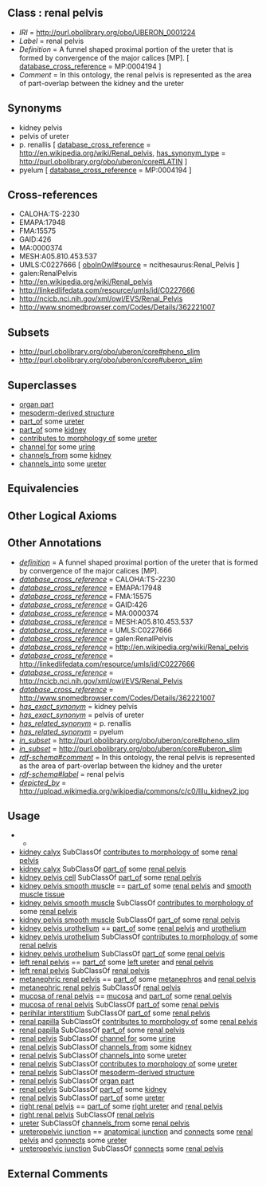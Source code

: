 
## Class : renal pelvis

 * *IRI* = http://purl.obolibrary.org/obo/UBERON_0001224
 * *Label* = renal pelvis
 * *Definition* = A funnel shaped proximal portion of the ureter that is formed by convergence of the major calices [MP]. [ [database_cross_reference](../../ef/oboInOwl#hasDbXref.md) = MP:0004194 ]
 * *Comment* = In this ontology, the renal pelvis is represented as the area of part-overlap between the kidney and the ureter

## Synonyms

 * kidney pelvis
 * pelvis of ureter
 * p. renallis [ [database_cross_reference](../../ef/oboInOwl#hasDbXref.md) = http://en.wikipedia.org/wiki/Renal_pelvis, [has_synonym_type](../../pe/oboInOwl#hasSynonymType.md) = http://purl.obolibrary.org/obo/uberon/core#LATIN ]
 * pyelum [ [database_cross_reference](../../ef/oboInOwl#hasDbXref.md) = MP:0004194 ]

## Cross-references

 * CALOHA:TS-2230
 * EMAPA:17948
 * FMA:15575
 * GAID:426
 * MA:0000374
 * MESH:A05.810.453.537
 * UMLS:C0227666 [ [oboInOwl#source](../../ce/oboInOwl#source.md) = ncithesaurus:Renal_Pelvis ]
 * galen:RenalPelvis
 * http://en.wikipedia.org/wiki/Renal_pelvis
 * http://linkedlifedata.com/resource/umls/id/C0227666
 * http://ncicb.nci.nih.gov/xml/owl/EVS/Renal_Pelvis
 * http://www.snomedbrowser.com/Codes/Details/362221007

## Subsets

 * http://purl.obolibrary.org/obo/uberon/core#pheno_slim
 * http://purl.obolibrary.org/obo/uberon/core#uberon_slim

## Superclasses

 * [organ part](../../UBERON/64/UBERON_0000064.md)
 * [mesoderm-derived structure](../../UBERON/20/UBERON_0004120.md)
 * [part_of](../../BFO/50/BFO_0000050.md) some [ureter](../../UBERON/56/UBERON_0000056.md)
 * [part_of](../../BFO/50/BFO_0000050.md) some [kidney](../../UBERON/13/UBERON_0002113.md)
 * [contributes to morphology of](../../RO/33/RO_0002433.md) some [ureter](../../UBERON/56/UBERON_0000056.md)
 * [channel for](../../core#channel/or/core#channel_for.md) some [urine](../../UBERON/88/UBERON_0001088.md)
 * [channels_from](../../core#channels/om/core#channels_from.md) some [kidney](../../UBERON/13/UBERON_0002113.md)
 * [channels_into](../../core#channels/to/core#channels_into.md) some [ureter](../../UBERON/56/UBERON_0000056.md)

## Equivalencies


## Other Logical Axioms


## Other Annotations

 * *[definition](../../IAO/15/IAO_0000115.md)* = A funnel shaped proximal portion of the ureter that is formed by convergence of the major calices [MP].
 * *[database_cross_reference](../../ef/oboInOwl#hasDbXref.md)* = CALOHA:TS-2230
 * *[database_cross_reference](../../ef/oboInOwl#hasDbXref.md)* = EMAPA:17948
 * *[database_cross_reference](../../ef/oboInOwl#hasDbXref.md)* = FMA:15575
 * *[database_cross_reference](../../ef/oboInOwl#hasDbXref.md)* = GAID:426
 * *[database_cross_reference](../../ef/oboInOwl#hasDbXref.md)* = MA:0000374
 * *[database_cross_reference](../../ef/oboInOwl#hasDbXref.md)* = MESH:A05.810.453.537
 * *[database_cross_reference](../../ef/oboInOwl#hasDbXref.md)* = UMLS:C0227666
 * *[database_cross_reference](../../ef/oboInOwl#hasDbXref.md)* = galen:RenalPelvis
 * *[database_cross_reference](../../ef/oboInOwl#hasDbXref.md)* = http://en.wikipedia.org/wiki/Renal_pelvis
 * *[database_cross_reference](../../ef/oboInOwl#hasDbXref.md)* = http://linkedlifedata.com/resource/umls/id/C0227666
 * *[database_cross_reference](../../ef/oboInOwl#hasDbXref.md)* = http://ncicb.nci.nih.gov/xml/owl/EVS/Renal_Pelvis
 * *[database_cross_reference](../../ef/oboInOwl#hasDbXref.md)* = http://www.snomedbrowser.com/Codes/Details/362221007
 * *[has_exact_synonym](../../ym/oboInOwl#hasExactSynonym.md)* = kidney pelvis
 * *[has_exact_synonym](../../ym/oboInOwl#hasExactSynonym.md)* = pelvis of ureter
 * *[has_related_synonym](../../ym/oboInOwl#hasRelatedSynonym.md)* = p. renallis
 * *[has_related_synonym](../../ym/oboInOwl#hasRelatedSynonym.md)* = pyelum
 * *[in_subset](../../et/oboInOwl#inSubset.md)* = http://purl.obolibrary.org/obo/uberon/core#pheno_slim
 * *[in_subset](../../et/oboInOwl#inSubset.md)* = http://purl.obolibrary.org/obo/uberon/core#uberon_slim
 * *[rdf-schema#comment](../../nt/rdf-schema#comment.md)* = In this ontology, the renal pelvis is represented as the area of part-overlap between the kidney and the ureter
 * *[rdf-schema#label](../../el/rdf-schema#label.md)* = renal pelvis
 * *[depicted_by](../../depicted/by/depicted_by.md)* = http://upload.wikimedia.org/wikipedia/commons/c/c0/Illu_kidney2.jpg

## Usage

 * -
 * [kidney calyx](../../UBERON/17/UBERON_0006517.md) SubClassOf [contributes to morphology of](../../RO/33/RO_0002433.md) some [renal pelvis](../../UBERON/24/UBERON_0001224.md)
 * [kidney calyx](../../UBERON/17/UBERON_0006517.md) SubClassOf [part_of](../../BFO/50/BFO_0000050.md) some [renal pelvis](../../UBERON/24/UBERON_0001224.md)
 * [kidney pelvis cell](../../CL/05/CL_1000505.md) SubClassOf [part_of](../../BFO/50/BFO_0000050.md) some [renal pelvis](../../UBERON/24/UBERON_0001224.md)
 * [kidney pelvis smooth muscle](../../UBERON/27/UBERON_0004227.md) == [part_of](../../BFO/50/BFO_0000050.md) some [renal pelvis](../../UBERON/24/UBERON_0001224.md) and [smooth muscle tissue](../../UBERON/35/UBERON_0001135.md)
 * [kidney pelvis smooth muscle](../../UBERON/27/UBERON_0004227.md) SubClassOf [contributes to morphology of](../../RO/33/RO_0002433.md) some [renal pelvis](../../UBERON/24/UBERON_0001224.md)
 * [kidney pelvis smooth muscle](../../UBERON/27/UBERON_0004227.md) SubClassOf [part_of](../../BFO/50/BFO_0000050.md) some [renal pelvis](../../UBERON/24/UBERON_0001224.md)
 * [kidney pelvis urothelium](../../UBERON/88/UBERON_0004788.md) == [part_of](../../BFO/50/BFO_0000050.md) some [renal pelvis](../../UBERON/24/UBERON_0001224.md) and [urothelium](../../UBERON/65/UBERON_0000365.md)
 * [kidney pelvis urothelium](../../UBERON/88/UBERON_0004788.md) SubClassOf [contributes to morphology of](../../RO/33/RO_0002433.md) some [renal pelvis](../../UBERON/24/UBERON_0001224.md)
 * [kidney pelvis urothelium](../../UBERON/88/UBERON_0004788.md) SubClassOf [part_of](../../BFO/50/BFO_0000050.md) some [renal pelvis](../../UBERON/24/UBERON_0001224.md)
 * [left renal pelvis](../../UBERON/15/UBERON_0018115.md) == [part_of](../../BFO/50/BFO_0000050.md) some [left ureter](../../UBERON/23/UBERON_0001223.md) and [renal pelvis](../../UBERON/24/UBERON_0001224.md)
 * [left renal pelvis](../../UBERON/15/UBERON_0018115.md) SubClassOf [renal pelvis](../../UBERON/24/UBERON_0001224.md)
 * [metanephric renal pelvis](../../UBERON/49/UBERON_0005249.md) == [part_of](../../BFO/50/BFO_0000050.md) some [metanephros](../../UBERON/81/UBERON_0000081.md) and [renal pelvis](../../UBERON/24/UBERON_0001224.md)
 * [metanephric renal pelvis](../../UBERON/49/UBERON_0005249.md) SubClassOf [renal pelvis](../../UBERON/24/UBERON_0001224.md)
 * [mucosa of renal pelvis](../../UBERON/06/UBERON_0005006.md) == [mucosa](../../UBERON/44/UBERON_0000344.md) and [part_of](../../BFO/50/BFO_0000050.md) some [renal pelvis](../../UBERON/24/UBERON_0001224.md)
 * [mucosa of renal pelvis](../../UBERON/06/UBERON_0005006.md) SubClassOf [part_of](../../BFO/50/BFO_0000050.md) some [renal pelvis](../../UBERON/24/UBERON_0001224.md)
 * [perihilar interstitium](../../UBERON/73/UBERON_0006373.md) SubClassOf [part_of](../../BFO/50/BFO_0000050.md) some [renal pelvis](../../UBERON/24/UBERON_0001224.md)
 * [renal papilla](../../UBERON/28/UBERON_0001228.md) SubClassOf [contributes to morphology of](../../RO/33/RO_0002433.md) some [renal pelvis](../../UBERON/24/UBERON_0001224.md)
 * [renal papilla](../../UBERON/28/UBERON_0001228.md) SubClassOf [part_of](../../BFO/50/BFO_0000050.md) some [renal pelvis](../../UBERON/24/UBERON_0001224.md)
 * [renal pelvis](../../UBERON/24/UBERON_0001224.md) SubClassOf [channel for](../../core#channel/or/core#channel_for.md) some [urine](../../UBERON/88/UBERON_0001088.md)
 * [renal pelvis](../../UBERON/24/UBERON_0001224.md) SubClassOf [channels_from](../../core#channels/om/core#channels_from.md) some [kidney](../../UBERON/13/UBERON_0002113.md)
 * [renal pelvis](../../UBERON/24/UBERON_0001224.md) SubClassOf [channels_into](../../core#channels/to/core#channels_into.md) some [ureter](../../UBERON/56/UBERON_0000056.md)
 * [renal pelvis](../../UBERON/24/UBERON_0001224.md) SubClassOf [contributes to morphology of](../../RO/33/RO_0002433.md) some [ureter](../../UBERON/56/UBERON_0000056.md)
 * [renal pelvis](../../UBERON/24/UBERON_0001224.md) SubClassOf [mesoderm-derived structure](../../UBERON/20/UBERON_0004120.md)
 * [renal pelvis](../../UBERON/24/UBERON_0001224.md) SubClassOf [organ part](../../UBERON/64/UBERON_0000064.md)
 * [renal pelvis](../../UBERON/24/UBERON_0001224.md) SubClassOf [part_of](../../BFO/50/BFO_0000050.md) some [kidney](../../UBERON/13/UBERON_0002113.md)
 * [renal pelvis](../../UBERON/24/UBERON_0001224.md) SubClassOf [part_of](../../BFO/50/BFO_0000050.md) some [ureter](../../UBERON/56/UBERON_0000056.md)
 * [right renal pelvis](../../UBERON/16/UBERON_0018116.md) == [part_of](../../BFO/50/BFO_0000050.md) some [right ureter](../../UBERON/22/UBERON_0001222.md) and [renal pelvis](../../UBERON/24/UBERON_0001224.md)
 * [right renal pelvis](../../UBERON/16/UBERON_0018116.md) SubClassOf [renal pelvis](../../UBERON/24/UBERON_0001224.md)
 * [ureter](../../UBERON/56/UBERON_0000056.md) SubClassOf [channels_from](../../core#channels/om/core#channels_from.md) some [renal pelvis](../../UBERON/24/UBERON_0001224.md)
 * [ureteropelvic junction](../../UBERON/72/UBERON_0009972.md) == [anatomical junction](../../UBERON/51/UBERON_0007651.md) and [connects](../../RO/76/RO_0002176.md) some [renal pelvis](../../UBERON/24/UBERON_0001224.md) and [connects](../../RO/76/RO_0002176.md) some [ureter](../../UBERON/56/UBERON_0000056.md)
 * [ureteropelvic junction](../../UBERON/72/UBERON_0009972.md) SubClassOf [connects](../../RO/76/RO_0002176.md) some [renal pelvis](../../UBERON/24/UBERON_0001224.md)

## External Comments

